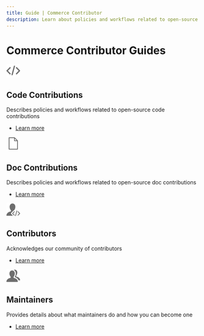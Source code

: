 ```yaml
---
title: Guide | Commerce Contributor
description: Learn about policies and workflows related to open-source code contributions.
---
```


# Commerce Contributor Guides

<TextBlock slots="image, heading, text, links" width="50%" />

![Code contributions](../_images/code.svg)

## Code Contributions

Describes policies and workflows related to open-source code contributions

*  [Learn more](code-contributions/)

<TextBlock slots="image, heading, text, links" width="50%" />

![Doc contributions](../_images/doc.svg)

## Doc Contributions

Describes policies and workflows related to open-source doc contributions

*  [Learn more](doc-contributions/)

<TextBlock slots="image, heading, text, links" width="50%" />

![Contributors](../_images/contributors.svg)

## Contributors

Acknowledges our community of contributors

*  [Learn more](contributors/)

<TextBlock slots="image, heading, text, links" width="50%" />

![Maintainers](../_images/maintainers.svg)

## Maintainers

Provides details about what maintainers do and how you can become one

*  [Learn more](maintainers/)
